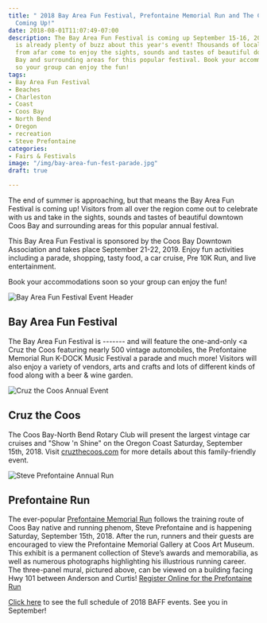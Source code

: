 ```yaml
---
title: " 2018 Bay Area Fun Festival, Prefontaine Memorial Run and The Cruz the Coos
  Coming Up!"
date: 2018-08-01T11:07:49-07:00
description: The Bay Area Fun Festival is coming up September 15-16, 2018 and there
  is already plenty of buzz about this year's event! Thousands of locals and visitors
  from afar come to enjoy the sights, sounds and tastes of beautiful downtown Coos
  Bay and surrounding areas for this popular festival. Book your accommodations soon
  so your group can enjoy the fun!
tags:
- Bay Area Fun Festival
- Beaches
- Charleston
- Coast
- Coos Bay
- North Bend
- Oregon
- recreation
- Steve Prefontaine
categories:
- Fairs & Festivals
image: "/img/bay-area-fun-fest-parade.jpg"
draft: true

---
```

The end of summer is approaching, but that means the Bay Area Fun Festival is coming up! Visitors from all over the region come out to celebrate with us and take in the sights, sounds and tastes of beautiful downtown Coos Bay and surrounding areas for this popular annual festival. 

This Bay Area Fun Festival is sponsored by the Coos Bay Downtown Association and takes place September 21-22, 2019. Enjoy fun activities including a parade, shopping, tasty food, a car cruise, Pre 10K Run, and live entertainment.

Book your accommodations soon so your group can enjoy the fun! 

![Bay Area Fun Festival Event Header](/img/bay-area-fun-fest-hder.jpg)

## Bay Area Fun Festival

The Bay Area Fun Festival is ------- and will feature the one-and-only <a Cruz the Coos featuring nearly 500 vintage automobiles, the Prefontaine Memorial Run K-DOCK Music Festival  a parade and much more! Visitors will also enjoy a variety of vendors, arts and crafts and lots of different kinds of food along with a beer & wine garden.

![Cruz the Coos Annual Event ](/img/cruz-coos-header.jpg)

## Cruz the Coos

The Coos Bay-North Bend Rotary Club will present the largest vintage car cruises and "Show 'n Shine" on the Oregon Coast Saturday, September 15th, 2018. Visit <a href="https://cruzthecoos.com/" target="_blank" rel="noopener noreferrer">cruzthecoos.com</a> for more details about this family-friendly event.

<div class="clearfix margin-50px-top"></div>

![Steve Prefontaine Annual Run](/img/steve-prefontaine-outdoor-mural.jpg)

## Prefontaine Run

The ever-popular <a href="http://www.prefontainerun.com/index.php" target="_blank" rel="noopener noreferrer">Prefontaine Memorial Run</a> follows the training route of Coos Bay native and running phenom, Steve Prefontaine and is happening Saturday, September 15th, 2018. After the run, runners and their guests are encouraged to view the Prefontaine Memorial Gallery at Coos Art Museum. This exhibit is a permanent collection of Steve’s awards and memorabilia, as well as numerous photographs highlighting his illustrious running career. The three-panel mural, pictured above, can be viewed on a building facing Hwy 101 between Anderson and Curtis! <a href="https://prefontainerun.com/run-info/index.php" target="_blank" rel="noopener noreferrer">Register Online for the Prefontaine Run</a>

<a href="https://bayareafunfestival.com/2016-schedule/" target="_blank">Click here</a> to see the full schedule of 2018 BAFF events. See you in September!